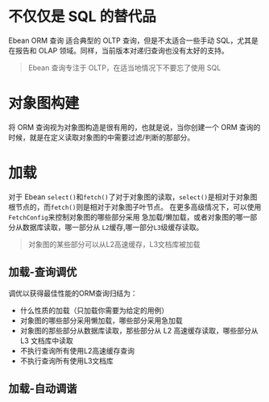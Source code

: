 # 不仅仅是 SQL 的替代品
Ebean ORM 查询 适合典型的 OLTP 查询，但是不太适合一些手动 SQL，尤其是在报告和 OLAP 领域。同样，当前版本对递归查询也没有太好的支持。

> Ebean 查询专注于 OLTP，在适当地情况下不要忘了使用 SQL

# 对象图构建
将 ORM 查询视为对象图构造是很有用的，也就是说，当你创建一个 ORM 查询的时候，就是在定义读取对象图的中需要过滤/判断的那部分。

# 加载
对于 Ebean `select()`和`fetch()`了对于对象图的读取，`select()`是相对于对象图根节点的，而`fetch()`则是相对于对象图子叶节点。 在更多高级情况下，可以使用`FetchConfig`来控制对象图的哪些部分采用 急加载/懒加载，或者对象图的哪一部分从数据库读取，哪一部分从 `L2`缓存,哪一部分`L3`级缓存读取。

> 对象图的某些部分可以从L2高速缓存，L3文档库被加载

## 加载-查询调优
调优以获得最佳性能的ORM查询归结为：
- 什么性质的加载（只加载你需要为给定的用例）
- 对象图的哪些部分采用懒加载，哪些部分采用急加载
- 对象图的那些部分从数据库读取，那些部分从 L2 高速缓存读取，哪些部分从 L3 文档库中读取
- 不执行查询所有使用L2高速缓存查询
- 不执行查询所有使用L3文档库

## 加载-自动调谐
